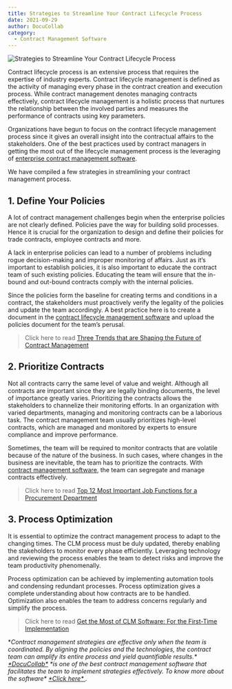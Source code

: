 ```yaml
---
title: Strategies to Streamline Your Contract Lifecycle Process
date: 2021-09-29
author: DocuCollab
category:
  - Contract Management Software
---
```


![Strategies to Streamline Your Contract Lifecycle Process](/img/blog/strategies-to-streamline-your-contract-lifecycle-process-850x429.jpg)

Contract lifecycle process is an extensive process that requires the expertise of industry experts. Contract lifecycle management is defined as the activity of managing every phase in the contract creation and execution process. While contract management denotes managing contracts effectively, contract lifecycle management is a holistic process that nurtures the relationship between the involved parties and measures the performance of contracts using key parameters.

Organizations have begun to focus on the contract lifecycle management process since it gives an overall insight into the contractual affairs to the stakeholders. One of the best practices used by contract managers in getting the most out of the lifecycle management process is the leveraging of [enterprise contract management software](https://docucollab.com/contract-management-software/).

We have compiled a few strategies in streamlining your contract management process.

## 1. Define Your Policies

A lot of contract management challenges begin when the enterprise policies are not clearly defined. Policies pave the way for building solid processes. Hence it is crucial for the organization to design and define their policies for trade contracts, employee contracts and more.

A lack in enterprise policies can lead to a number of problems including rogue decision-making and improper monitoring of affairs. Just as it’s important to establish policies, it is also important to educate the contract team of such existing policies. Educating the team will ensure that the in-bound and out-bound contracts comply with the internal policies.

Since the policies form the baseline for creating terms and conditions in a contract, the stakeholders must proactively verify the legality of the policies and update the team accordingly. A best practice here is to create a document in the [contract lifecycle management software](https://docucollab.com/contract-management-software/) and upload the policies document for the team’s perusal.

> Click here to read [Three Trends that are Shaping the Future of Contract Management](https://docucollab.com/three-trends-that-are-shaping-the-future-of-contract-management/)

## 2. Prioritize Contracts

Not all contracts carry the same level of value and weight. Although all contracts are important since they are legally binding documents, the level of importance greatly varies. Prioritizing the contracts allows the stakeholders to channelize their monitoring efforts. In an organization with varied departments, managing and monitoring contracts can be a laborious task. The contract management team usually prioritizes high-level contracts, which are managed and monitored by experts to ensure compliance and improve performance.

Sometimes, the team will be required to monitor contracts that are volatile because of the nature of the business. In such cases, where changes in the business are inevitable, the team has to prioritize the contracts. With [contract management software](https://docucollab.com/contract-management-software/), the team can segregate and manage contracts effectively.

> Click here to read [Top 12 Most Important Job Functions for a Procurement Department](https://docucollab.com/most-important-job-functions-for-a-procurement-department/)

## 3. Process Optimization

It is essential to optimize the contract management process to adapt to the changing times. The CLM process must be duly updated, thereby enabling the stakeholders to monitor every phase efficiently. Leveraging technology and reviewing the process enables the team to detect risks and improve the team productivity phenomenally.

Process optimization can be achieved by implementing automation tools and condensing redundant processes. Process optimization gives a complete understanding about how contracts are to be handled. Optimization also enables the team to address concerns regularly and simplify the process.

> Click here to read [Get the Most of CLM Software: For the First-Time Implementation](https://docucollab.com/get-the-most-of-clm-software-for-the-first-time-implementation/)

**Contract management strategies are effective only when the team is coordinated. By aligning the policies and the technologies, the contract team can amplify its entire process and yield quantifiable results.\* [\*DocuCollab\*](https://docucollab.com/) \*is one of the best contract management software that facilitates the team to implement strategies effectively. To know more about the software\* [\*Click here\* ](https://docucollab.com/book-demo/).*
